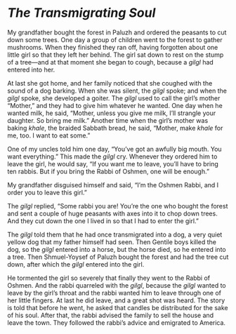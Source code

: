 # ***The Transmigrating Soul***



My grandfather bought the forest in Paluzh and ordered the peasants to cut down some trees. One day a group of children went to the forest to gather mushrooms. When they finished they ran off, having forgotten about one little girl so that they left her behind. The girl sat down to rest on the stump of a tree—and at that moment she began to cough, because a *gilgl* had entered into her.

At last she got home, and her family noticed that she coughed with the sound of a dog barking. When she was silent, the *gilgl* spoke; and when the *gilgl* spoke, she developed a goiter. The *gilgl* used to call the girl’s mother “Mother,” and they had to give him whatever he wanted. One day when he wanted milk, he said, “Mother, unless you give me milk, I’ll strangle your daughter. So bring me milk.” Another time when the girl’s mother was baking *khale*, the braided Sabbath bread, he said, “Mother, make *khale* for me, too. I want to eat some.”

One of my uncles told him one day, “You’ve got an awfully big mouth. You want everything.” This made the *gilgl* cry. Whenever they ordered him to leave the girl, he would say, “If you want me to leave, you’ll have to bring ten rabbis. But if you bring the Rabbi of Oshmen, one will be enough.”

My grandfather disguised himself and said, “I’m the Oshmen Rabbi, and I order you to leave this girl.”

The *gilgl* replied, “Some rabbi you are! You’re the one who bought the forest and sent a couple of huge peasants with axes into it to chop down trees. And they cut down the one I lived in so that I had to enter the girl.”

The *gilgl* told them that he had once transmigrated into a dog, a very quiet yellow dog that my father himself had seen. Then Gentile boys killed the dog, so the *gilgl* entered into a horse, but the horse died, so he entered into a tree. Then Shmuel-Yoysef of Paluzh bought the forest and had the tree cut down, after which the *gilgl* entered into the girl.

He tormented the girl so severely that finally they went to the Rabbi of Oshmen. And the rabbi quarreled with the *gilgl*, because the *gilgl* wanted to leave by the girl’s throat and the rabbi wanted him to leave through one of her little fingers. At last he did leave, and a great shot was heard. The story is told that before he went, he asked that candles be distributed for the sake of his soul. After that, the rabbi advised the family to sell the house and leave the town. They followed the rabbi’s advice and emigrated to America.